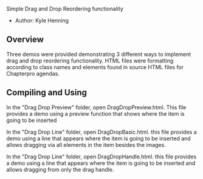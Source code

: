 Simple Drag and Drop Reordering functionality
* Author: Kyle Henning

## Overview

Three demos were provided demonstrating 3 different ways to implement drag and drop reordering functionality.
HTML files were formatting according to class names and elements found in source HTML files for Chapterpro
agendas.

## Compiling and Using

In the "Drag Drop Preview" folder, open DragDropPreview.html. This file provides a demo using a preview function 
that shows where the item is going to be inserted

In the "Drag Drop Line" folder, open DragDropBasic.html. this file provides a demo using a line that appears where 
the item is going to be inserted and allows dragging via all elements in the item besides the images.

In the "Drag Drop Line" folder, open DragDropHandle.html. this file provides a demo using a line that appears where 
the item is going to be inserted and allows dragging from only the drag handle.
